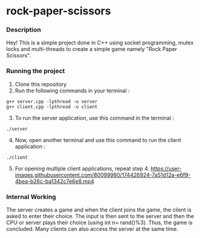 # rock-paper-scissors
### Description
Hey! 
This is a simple project done in C++ using socket programming, mutex locks and multi-threads to create a simple game namely "Rock Paper Scissors".
### Running the project
1. Clone this repository
2. Run the following commands in your terminal :
```
g++ server.cpp -lpthread -o server
g++ client.cpp -lpthread -o client
```
3. To run the server application, use this command in the terminal :
```
./server
```

4. Now, open another terminal and use this command to run the client application :
```
./client
```

5. For opening multiple client applications, repeat step 4.
https://user-images.githubusercontent.com/80099980/174426924-7a51d12a-e6f9-4bea-b26c-ba1342c7e6e8.mp4

### Internal Working
The server creates a game and when the client joins the game, the client is asked to enter their choice. The input is then sent to the server and then the CPU or server plays their choice (using int n= rand()%3). Thus, the game is concluded. Many clients can also access the server at the same time.  
